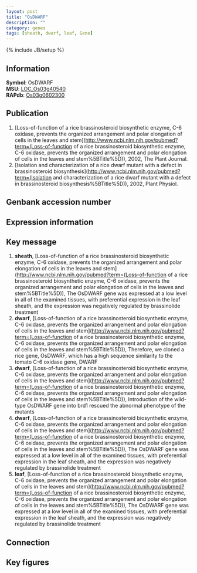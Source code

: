 ```yaml
---
layout: post
title: "OsDWARF"
description: ""
category: genes
tags: [sheath, dwarf, leaf, Gene]
---
```

{% include JB/setup %}

## Information
__Symbol__: OsDWARF  
__MSU__: [LOC_Os03g40540](http://rice.plantbiology.msu.edu/cgi-bin/ORF_infopage.cgi?orf=LOC_Os03g40540)  
__RAPdb__: [Os03g0602300](http://rapdb.dna.affrc.go.jp/viewer/gbrowse_details/irgsp1?name=Os03g0602300)  

## Publication
1. [Loss-of-function of a rice brassinosteroid biosynthetic enzyme, C-6 oxidase, prevents the organized arrangement and polar elongation of cells in the leaves and stem](http://www.ncbi.nlm.nih.gov/pubmed?term=(Loss-of-function of a rice brassinosteroid biosynthetic enzyme, C-6 oxidase, prevents the organized arrangement and polar elongation of cells in the leaves and stem%5BTitle%5D)), 2002, The Plant Journal.
2. [Isolation and characterization of a rice dwarf mutant with a defect in brassinosteroid biosynthesis](http://www.ncbi.nlm.nih.gov/pubmed?term=(Isolation and characterization of a rice dwarf mutant with a defect in brassinosteroid biosynthesis%5BTitle%5D)), 2002, Plant Physiol.

## Genbank accession number

## Expression information

## Key message
1. __sheath__, [Loss-of-function of a rice brassinosteroid biosynthetic enzyme, C-6 oxidase, prevents the organized arrangement and polar elongation of cells in the leaves and stem](http://www.ncbi.nlm.nih.gov/pubmed?term=(Loss-of-function of a rice brassinosteroid biosynthetic enzyme, C-6 oxidase, prevents the organized arrangement and polar elongation of cells in the leaves and stem%5BTitle%5D)),  The OsDWARF gene was expressed at a low level in all of the examined tissues, with preferential expression in the leaf sheath, and the expression was negatively regulated by brassinolide treatment
2. __dwarf__, [Loss-of-function of a rice brassinosteroid biosynthetic enzyme, C-6 oxidase, prevents the organized arrangement and polar elongation of cells in the leaves and stem](http://www.ncbi.nlm.nih.gov/pubmed?term=(Loss-of-function of a rice brassinosteroid biosynthetic enzyme, C-6 oxidase, prevents the organized arrangement and polar elongation of cells in the leaves and stem%5BTitle%5D)),  Therefore, we cloned a rice gene, OsDWARF, which has a high sequence similarity to the tomato C-6 oxidase gene, DWARF
3. __dwarf__, [Loss-of-function of a rice brassinosteroid biosynthetic enzyme, C-6 oxidase, prevents the organized arrangement and polar elongation of cells in the leaves and stem](http://www.ncbi.nlm.nih.gov/pubmed?term=(Loss-of-function of a rice brassinosteroid biosynthetic enzyme, C-6 oxidase, prevents the organized arrangement and polar elongation of cells in the leaves and stem%5BTitle%5D)),  Introduction of the wild-type OsDWARF gene into brd1 rescued the abnormal phenotype of the mutants
4. __dwarf__, [Loss-of-function of a rice brassinosteroid biosynthetic enzyme, C-6 oxidase, prevents the organized arrangement and polar elongation of cells in the leaves and stem](http://www.ncbi.nlm.nih.gov/pubmed?term=(Loss-of-function of a rice brassinosteroid biosynthetic enzyme, C-6 oxidase, prevents the organized arrangement and polar elongation of cells in the leaves and stem%5BTitle%5D)),  The OsDWARF gene was expressed at a low level in all of the examined tissues, with preferential expression in the leaf sheath, and the expression was negatively regulated by brassinolide treatment
5. __leaf__, [Loss-of-function of a rice brassinosteroid biosynthetic enzyme, C-6 oxidase, prevents the organized arrangement and polar elongation of cells in the leaves and stem](http://www.ncbi.nlm.nih.gov/pubmed?term=(Loss-of-function of a rice brassinosteroid biosynthetic enzyme, C-6 oxidase, prevents the organized arrangement and polar elongation of cells in the leaves and stem%5BTitle%5D)),  The OsDWARF gene was expressed at a low level in all of the examined tissues, with preferential expression in the leaf sheath, and the expression was negatively regulated by brassinolide treatment

## Connection

## Key figures


